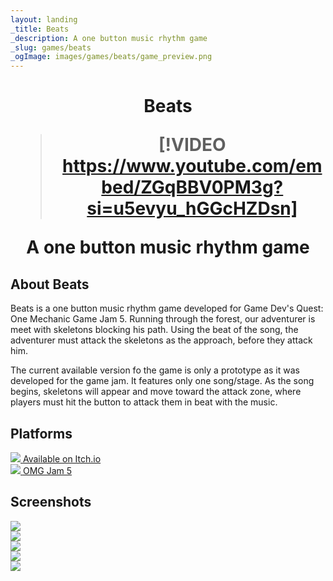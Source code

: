 ```yaml
---
layout: landing
_title: Beats
_description: A one button music rhythm game
_slug: games/beats
_ogImage: images/games/beats/game_preview.png
---
```


<h1 align="center">

Beats

> [!VIDEO https://www.youtube.com/embed/ZGqBBV0PM3g?si=u5evyu_hGGcHZDsn]

A one button music rhythm game

</h1>

## About Beats
Beats is a one button music rhythm game developed for Game Dev's Quest: One Mechanic Game Jam 5. Running through the forest, our adventurer is meet with skeletons blocking his path. Using the beat of the song, the adventurer must attack the skeletons as the approach, before they attack him.

The current available version fo the game is only a prototype as it was developed for the game jam. It features only one song/stage. As the song begins, skeletons will appear and move toward the attack zone, where players must hit the button to attack them in beat with the music.

## Platforms

<div class="row">
    <div class="col-12 col-md-4">
        <a class="platform-button button-itch" href="https://manbeardgames.itch.io/beats" target="_blank">
            <img src="/images/platforms/itch.png" class="platform-image"/>
            <span class="platform-label">Available on Itch.io</span>
        </a>
    </div>
        <div class="col-12 col-md-4">
        <a class="platform-button button-gdq" href="https://itch.io/jam/omgjam5/rate/326293" target="_blank">
            <img src="/images/platforms/gdq.png" class="platform-image"/>
            <span class="platform-label">OMG Jam 5</span>
        </a>
    </div>
</div>

## Screenshots

<div class="row">
    <div class="col-12 col-md-4">
        <img src="/images/games/beats/screenshot_01.png" />
    </div>
    <div class="col-12 col-md-4">
        <img src="/images/games/beats/screenshot_02.png" />
    </div>
    <div class="col-12 col-md-4">
        <img src="/images/games/beats/screenshot_03.png" />
    </div>
    <div class="col-12 col-md-4">
        <img src="/images/games/beats/screenshot_04.png" />
    </div>
    <div class="col-12 col-md-4">
        <img src="/images/games/beats/screenshot_05.png" />
    </div>
</div>

